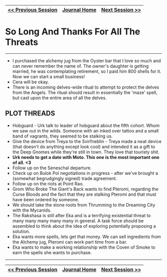| [<< Previous Session](04-24-22.md) | [Journal Home](../Journal.md) | [Next Session >>](05-01-22.md) |
| :--- | :---: | ---:|
# So Long And Thanks For All The Threats
___
- I purchased the alchemy jug from the Oyster bar that I love so much and can never remember the name of. The owner's daughter is getting married, he was contemplating retirement, so I paid him 800 shells for it. Now we can start a small business!
- Cera will be okay.
- There is an incoming delves-wide ritual to attempt to protect the delves from the Angels. The ritual should result in essentially the 'maze' spell, but cast upon the entire area of all the delves.


## PLOT THREADS
- Hobguard - Urk talk to leader of hobguard about the fifth cohort. Whom we saw out in the wilds. Someone with an inked over tattoo and a small band of vagrants, they seemed to be stalking us.
- Give the device from Treya to the Svirfneblin - Treya made a neat device (that doesn't do anything except look cool) and intended it as a gift to the Deep Gnomes while they're still in town. They love that touristy shit.
- **Urk needs to get a date with Moto. This one is the most important one of all. <3**
- Follow up on the Seneschal departure.
- Check up on Bulok Pol negotiations in progress - after we've brought a (somewhat begrudgingly signed) trade agreement.
- Follow up on the riots at Point Rao.
- Grom Who Broke The Giant's Back wants to find Pteromi, regarding the Curse Bloods and the fact that they are stalking Pteromi and that must have been ordered by someone.
- We should take the stone roots from Thrumming to the Dreaming City with the Mycanids.
- The Rakshasa is still after Eka and is a terrifying existential threat to many many many many many in general. A task force should be assembled to think about the idea of exploring potentially proposing a solution.
- Eka wants more spells, lets get that money. We can sell ingredients from the Alchemy jug, Pteromi can work part time from a bar.
- Eka wants to make a working relationship with the Coven of Smoke to earn the spells she wants to purchase.


___
| [<< Previous Session](04-24-22.md) | [Journal Home](../Journal.md) | [Next Session >>](05-01-22.md) |
| :--- | :---: | ---:|